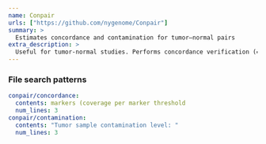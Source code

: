 ```yaml
---
name: Conpair
urls: ["https://github.com/nygenome/Conpair"]
summary: >
  Estimates concordance and contamination for tumor–normal pairs
extra_description: >
  Useful for tumor-normal studies. Performs concordance verification (= samples coming from the same individual), and cross-individual contamination level estimation in WGS and WES sequencing experiments
---
```


### File search patterns

```yaml
conpair/concordance:
  contents: markers (coverage per marker threshold
  num_lines: 3
conpair/contamination:
  contents: "Tumor sample contamination level: "
  num_lines: 3
```
